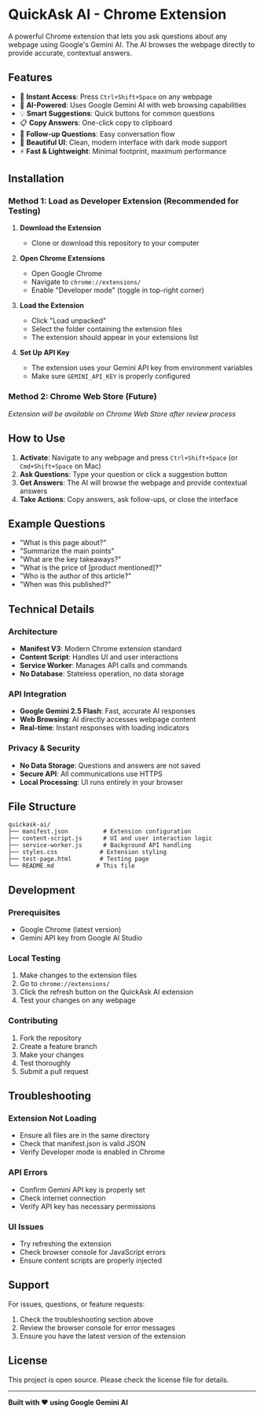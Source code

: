 # QuickAsk AI - Chrome Extension

A powerful Chrome extension that lets you ask questions about any webpage using Google's Gemini AI. The AI browses the webpage directly to provide accurate, contextual answers.

## Features

- 🚀 **Instant Access**: Press `Ctrl+Shift+Space` on any webpage
- 🤖 **AI-Powered**: Uses Google Gemini AI with web browsing capabilities
- 💡 **Smart Suggestions**: Quick buttons for common questions
- 📋 **Copy Answers**: One-click copy to clipboard
- 💬 **Follow-up Questions**: Easy conversation flow
- 🎨 **Beautiful UI**: Clean, modern interface with dark mode support
- ⚡ **Fast & Lightweight**: Minimal footprint, maximum performance

## Installation

### Method 1: Load as Developer Extension (Recommended for Testing)

1. **Download the Extension**
   - Clone or download this repository to your computer

2. **Open Chrome Extensions**
   - Open Google Chrome
   - Navigate to `chrome://extensions/`
   - Enable "Developer mode" (toggle in top-right corner)

3. **Load the Extension**
   - Click "Load unpacked"
   - Select the folder containing the extension files
   - The extension should appear in your extensions list

4. **Set Up API Key**
   - The extension uses your Gemini API key from environment variables
   - Make sure `GEMINI_API_KEY` is properly configured

### Method 2: Chrome Web Store (Future)
*Extension will be available on Chrome Web Store after review process*

## How to Use

1. **Activate**: Navigate to any webpage and press `Ctrl+Shift+Space` (or `Cmd+Shift+Space` on Mac)
2. **Ask Questions**: Type your question or click a suggestion button
3. **Get Answers**: The AI will browse the webpage and provide contextual answers
4. **Take Actions**: Copy answers, ask follow-ups, or close the interface

## Example Questions

- "What is this page about?"
- "Summarize the main points"
- "What are the key takeaways?"
- "What is the price of [product mentioned]?"
- "Who is the author of this article?"
- "When was this published?"

## Technical Details

### Architecture
- **Manifest V3**: Modern Chrome extension standard
- **Content Script**: Handles UI and user interactions
- **Service Worker**: Manages API calls and commands
- **No Database**: Stateless operation, no data storage

### API Integration
- **Google Gemini 2.5 Flash**: Fast, accurate AI responses
- **Web Browsing**: AI directly accesses webpage content
- **Real-time**: Instant responses with loading indicators

### Privacy & Security
- **No Data Storage**: Questions and answers are not saved
- **Secure API**: All communications use HTTPS
- **Local Processing**: UI runs entirely in your browser

## File Structure

```
quickask-ai/
├── manifest.json          # Extension configuration
├── content-script.js      # UI and user interaction logic
├── service-worker.js      # Background API handling
├── styles.css            # Extension styling
├── test-page.html        # Testing page
└── README.md            # This file
```

## Development

### Prerequisites
- Google Chrome (latest version)
- Gemini API key from Google AI Studio

### Local Testing
1. Make changes to the extension files
2. Go to `chrome://extensions/`
3. Click the refresh button on the QuickAsk AI extension
4. Test your changes on any webpage

### Contributing
1. Fork the repository
2. Create a feature branch
3. Make your changes
4. Test thoroughly
5. Submit a pull request

## Troubleshooting

### Extension Not Loading
- Ensure all files are in the same directory
- Check that manifest.json is valid JSON
- Verify Developer mode is enabled in Chrome

### API Errors
- Confirm Gemini API key is properly set
- Check internet connection
- Verify API key has necessary permissions

### UI Issues
- Try refreshing the extension
- Check browser console for JavaScript errors
- Ensure content scripts are properly injected

## Support

For issues, questions, or feature requests:
1. Check the troubleshooting section above
2. Review the browser console for error messages
3. Ensure you have the latest version of the extension

## License

This project is open source. Please check the license file for details.

---

**Built with ❤️ using Google Gemini AI**